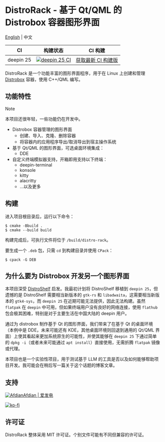 # DistroRack - 基于 Qt/QML 的 Distrobox 容器图形界面

[English](README.md) | 中文

|CI|构建状态|CI 构建|
|---|---|---|
|deepin 25|[![deepin 25 CI](https://github.com/BLumia/distro-rack/actions/workflows/build-deb.yml/badge.svg)](https://github.com/BLumia/distro-rack/actions/workflows/build-deb.yml)|[获取最新 CI 构建版](https://nightly.link/BLumia/distro-rack/workflows/build-deb/master)|

DistroRack 是一个功能丰富的图形界面程序，用于在 Linux 上创建和管理 [Distrobox](https://github.com/89luca89/distrobox) 容器，使用 C++/QML 编写。

## 功能特性

> [!NOTE]
> 本项目还很年轻，一些功能仍在开发中。

- Distrobox 容器管理的图形界面
  - 创建、导入、克隆、删除容器
  - 将容器内的应用程序导出/取消导出到宿主操作系统
- 基于 Qt/QML 的图形界面，可选桌面环境集成：
  - DDE
- 自定义终端模拟器支持，开箱即用支持以下终端：
  - deepin-terminal
  - konsole
  - kitty
  - alacritty
  - ...以及更多

## 构建

进入项目根目录后，运行以下命令：

```shell
$ cmake -Bbuild .
$ cmake --build build
```

构建完成后，可执行文件将位于 `/build/distro-rack`。

要生成一个 `.deb` 包，只需 `cd` 到构建目录并使用 `CPack`：

```shell
$ cpack -G DEB
```

## 为什么要为 Distrobox 开发另一个图形界面

本项目深受 [DistroShelf](https://github.com/ranfdev/DistroShelf/) 启发。我最初计划将 DistroShelf 移植到 `deepin 25`，但遗憾的是 DistroShelf 需要相当新版本的 `gtk-rs` 和 `libadwaita`，这需要相当新版本的 `gtk4-sys`，而 `deepin 25` 在近期可能无法提供，因此无法构建。虽然 `flatpak` 在 `deepin` 中可用，但如果终端用户没有良好的网络连接，使用 `flathub` 包会极其困难，特别是对于主要生活在中国大陆的 deepin 用户。

通过为 distrobox 制作基于 Qt 的图形界面，我们带来了在基于 Qt 的桌面环境（本例中是 DDE，未来可能还有 KDE，其他桌面环境则回退到通用的 Qt/QML 界面）上使其看起来更加系统原生的可能性，并使其能够在 `deepin 25` 下通过简单的 `dpkg -i`（或者未来可能通过 `apt install`）直接使用，无需折腾 `flatpak` 镜像或代理。

本项目也是一个实验性项目，用于测试基于 LLM 的工具是否以及如何能够帮助项目开发。我可能会在稍后写一篇关于这个话题的博客文章。

## 支持

[![Afdian](https://static.afdiancdn.com/static/img/logo/logo.png)Afdian | 爱发电](https://afdian.com/a/BLumia)

[![ko-fi](https://ko-fi.com/img/githubbutton_sm.svg)](https://ko-fi.com/blumia)

## 许可证

DistroRack 整体采用 MIT 许可证。个别文件可能有不同但兼容的许可证。
